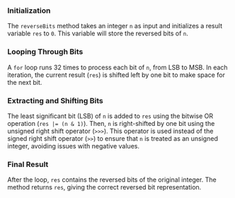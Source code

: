 ### Initialization

The `reverseBits` method takes an integer `n` as input and initializes a result variable `res` to `0`. This variable will store the reversed bits of `n`.

### Looping Through Bits

A `for` loop runs 32 times to process each bit of `n`, from LSB to MSB. In each iteration, the current result (`res`) is shifted left by one bit to make space for the next bit.

### Extracting and Shifting Bits

The least significant bit (LSB) of `n` is added to `res` using the bitwise OR operation (`res |= (n & 1)`). Then, `n` is right-shifted by one bit using the unsigned right shift operator (`>>>`). This operator is used instead of the signed right shift operator (`>>`) to ensure that `n` is treated as an unsigned integer, avoiding issues with negative values.

### Final Result

After the loop, `res` contains the reversed bits of the original integer. The method returns `res`, giving the correct reversed bit representation.
